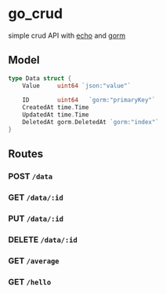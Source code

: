# go_crud
simple crud API with [echo](https://pkg.go.dev/github.com/labstack/echo/v4) and [gorm](https://pkg.go.dev/gorm.io/gorm)

## Model
    
```go
type Data struct {
	Value     uint64 `json:"value"`
	
	ID        uint64   `gorm:"primaryKey"`
	CreatedAt time.Time
	UpdatedAt time.Time
	DeletedAt gorm.DeletedAt `gorm:"index"`
}
```

## Routes

### POST `/data`

### GET `/data/:id`
### PUT `/data/:id`
### DELETE `/data/:id`
### GET `/average`

### GET `/hello`
